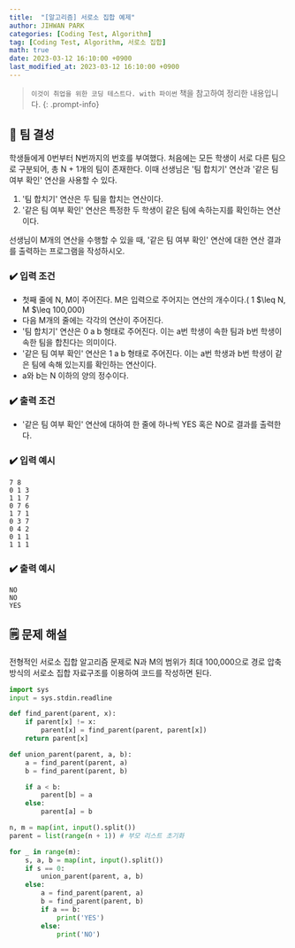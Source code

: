 ```yaml
---
title:  "[알고리즘] 서로소 집합 예제"
author: JIHWAN PARK
categories: [Coding Test, Algorithm]
tag: [Coding Test, Algorithm, 서로소 집합]
math: true
date: 2023-03-12 16:10:00 +0900
last_modified_at: 2023-03-12 16:10:00 +0900
---
```

> `이것이 취업을 위한 코딩 테스트다. with 파이썬` 책을 참고하여 정리한 내용입니다.
{: .prompt-info}

## 📖 팀 결성
학생들에게 0번부터 N번까지의 번호를 부여했다. 처음에는 모든 학생이 서로 다른 팀으로 구분되어, 총 N + 1개의 팀이 존재한다. 이때 선생님은 '팀 합치기' 연산과 '같은 팀 여부 확인' 연산을 사용할 수 있다.
1. '팀 합치기' 연산은 두 팀을 합치는 연산이다.
2. '같은 팀 여부 확인' 연산은 특정한 두 학생이 같은 팀에 속하는지를 확인하는 연산이다.

선생님이 M개의 연산을 수행할 수 있을 때, '같은 팀 여부 확인' 연산에 대한 연산 결과를 출력하는 프로그램을 작성하시오.

### ✔️ 입력 조건
- 첫째 줄에 N, M이 주어진다. M은 입력으로 주어지는 연산의 개수이다.( 1 $\leq N, M $\leq 100,000)
- 다음 M개의 줄에는 각각의 연산이 주어진다.
- '팀 합치기' 연산은 0 a b 형태로 주어진다. 이는 a번 학생이 속한 팀과 b번 학생이 속한 팀을 합친다는 의미이다.
- '같은 팀 여부 확인' 연산은 1 a b 형태로 주어진다. 이는 a번 학생과 b번 학생이 같은 팀에 속해 있는지를 확인하는 연산이다.
- a와 b는 N 이하의 양의 정수이다.

### ✔️ 출력 조건
- '같은 팀 여부 확인' 연산에 대하여 한 줄에 하나씩 YES 혹은 NO로 결과를 출력한다.

### ✔️ 입력 예시
```
7 8
0 1 3
1 1 7
0 7 6
1 7 1
0 3 7
0 4 2
0 1 1
1 1 1
```
### ✔️ 출력 예시
```
NO
NO
YES
```

## 🗒️ 문제 해설
전형적인 서로소 집합 알고리즘 문제로 N과 M의 범위가 최대 100,000으로 경로 압축 방식의 서로소 집합 자료구조를 이용하여 코드를 작성하면 된다.


```python
import sys
input = sys.stdin.readline

def find_parent(parent, x):
    if parent[x] != x:
        parent[x] = find_parent(parent, parent[x])
    return parent[x]

def union_parent(parent, a, b):
    a = find_parent(parent, a)
    b = find_parent(parent, b)

    if a < b:
        parent[b] = a
    else:
        parent[a] = b

n, m = map(int, input().split())
parent = list(range(n + 1)) # 부모 리스트 초기화

for _ in range(m):
    s, a, b = map(int, input().split())
    if s == 0:
        union_parent(parent, a, b)
    else:
        a = find_parent(parent, a)
        b = find_parent(parent, b)
        if a == b:
            print('YES')
        else:
            print('NO')
```